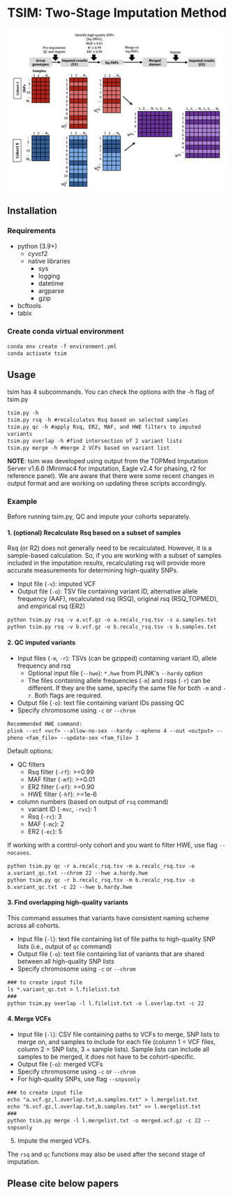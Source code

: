 # TSIM: Two-Stage Imputation Method

![](tsim.png)

## Installation
### Requirements
- python (3.9+)
    - cyvcf2
    - native libraries
        - sys
        - logging
        - datetime
        - argparse
        - gzip
- bcftools
- tabix

### Create conda virtual environment
```
conda env create -f environment.yml
conda activate tsim
```

## Usage
tsim has 4 subcommands.
You can check the options with the -h flag of tsim.py
```
tsim.py -h
tsim.py rsq -h #recalculates Rsq based on selected samples
tsim.py qc -h #apply Rsq, ER2, MAF, and HWE filters to imputed variants
tsim.py overlap -h #find intersection of 2 variant lists
tsim.py merge -h #merge 2 VCFs based on variant list
```

**NOTE**: tsim was developed using output from the TOPMed Imputation Server v1.6.6 (Minimac4 for imputation, Eagle v2.4 for phasing, r2 for reference panel). We are aware that there were some recent changes in output format and are working on updating these scripts accordingly.


### Example 
Before running tsim.py, QC and impute your cohorts separately.

#### 1. (optional) Recalculate Rsq based on a subset of samples
Rsq (or R2) does not generally need to be recalculated. However, it is  a sample-based calculation. So, if you are working with a subset of samples included in the imputation results, recalculating rsq will provide more accurate measurements for determining high-quality SNPs.
- Input file (`-v`): imputed VCF
- Output file (`-o`): TSV file containing variant ID, alternative allele frequency (AAF), recalculated rsq (RSQ), original rsq (RSQ_TOPMED), and empirical rsq (ER2)

```
python tsim.py rsq -v a.vcf.gz -o a.recalc_rsq.tsv -s a.samples.txt
python tsim.py rsq -v b.vcf.gz -o b.recalc_rsq.tsv -s b.samples.txt
```

#### 2. QC imputed variants
- Input files (`-m`, `-r`): TSVs (can be gzipped) containing variant ID, allele frequency and rsq
  - Optional input file (`--hwe`): `*.hwe` from PLINK's `--hardy` option
  - The files containing allele frequencies (`-m`) and rsqs (`-r`) can be different. If they are the same, specify the same file for both `-m` and `-r`. Both flags are required.
- Output file (`-o`): text file containing variant IDs passing QC
- Specify chromosome using `-c` or `--chrom`
  
```
Recommended HWE command:
plink --vcf <vcf> --allow-no-sex --hardy --mpheno 4 --out <output> --pheno <fam_file> --update-sex <fam_file> 3
```

Default options: 
- QC filters
    - Rsq filter (`-rf`): >=0.99
    - MAF filter (`-mf`): >=0.01
    - ER2 filter (`-ef`): >=0.90
    - HWE filter (`-hf`): >=1e-6
- column numbers (based on output of `rsq` command)
    - variant ID (`-mvc`, `-rvc`): 1
    - Rsq (`-rc`): 3
    - MAF (`-mc`): 2
    - ER2 (`-ec`): 5

If working with a control-only cohort and you want to filter HWE, use flag `--nocases`.

```
python tsim.py qc -r a.recalc_rsq.tsv -m a.recalc_rsq.tsv -o a.variant_qc.txt --chrom 22 --hwe a.hardy.hwe
python tsim.py qc -r b.recalc_rsq.tsv -m b.recalc_rsq.tsv -o b.variant_qc.txt -c 22 --hwe b.hardy.hwe
```

#### 3. Find overlapping high-quality variants 
This command assumes that variants have consistent naming scheme across all cohorts.
- Input file (`-l`): text file containing list of file paths to high-quality SNP lists (i.e., output of `qc` command)
- Output file (`-o`): text file containing list of variants that are shared between all high-quality SNP lists
- Specify chromosome using `-c` or `--chrom`

```
### to create input file
ls *.variant_qc.txt > l.filelist.txt
###
python tsim.py overlap -l l.filelist.txt -o l.overlap.txt -c 22
```

#### 4. Merge VCFs
- Input file (`-l`): CSV file containing paths to VCFs to merge, SNP lists to merge on, and samples to include for each file (column 1 = VCF files, column 2 = SNP lists, 3 = sample lists). Sample lists can include all samples to be merged, it does not have to be cohort-specific.
- Output file (`-o`): merged VCFs
- Specify chromosome using `-c` or `--chrom`
- For high-quality SNPs, use flag `--snpsonly`

```
### to create input file
echo "a.vcf.gz,l.overlap.txt,a.samples.txt" > l.mergelist.txt
echo "b.vcf.gz,l.overlap.txt,b.samples.txt" >> l.mergelist.txt
###
python tsim.py merge -l l.mergelist.txt -o merged.vcf.gz -c 22 --snpsonly
```

5. Impute the merged VCFs.

The `rsq` and `qc` functions may also be used after the second stage of imputation. 


## Please cite below papers
